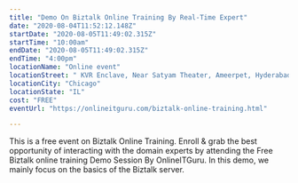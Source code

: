 ```yaml
---
title: "Demo On Biztalk Online Training By Real-Time Expert"
date: "2020-08-04T11:52:12.148Z"
startDate: "2020-08-05T11:49:02.315Z"
startTime: "10:00am"
endDate: "2020-08-05T11:49:02.315Z"
endTime: "4:00pm"
locationName: "Online event"
locationStreet: " KVR Enclave, Near Satyam Theater, Ameerpet, Hyderabad, INDIA."
locationCity: "Chicago"
locationState: "IL"
cost: "FREE"
eventUrl: "https://onlineitguru.com/biztalk-online-training.html"

---
```


This is a free event on Biztalk Online Training. Enroll & grab the best opportunity of interacting with the domain experts by attending the Free Biztalk online training Demo Session By OnlineITGuru. In this demo, we mainly focus on the basics of the Biztalk server.


